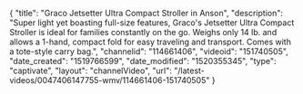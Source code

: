 {
    "title": "Graco Jetsetter Ultra Compact Stroller in Anson",
    "description": "Super light yet boasting full-size features, Graco's Jetsetter Ultra Compact Stroller is ideal for families constantly on the go. Weighs only 14 lb. and allows a 1-hand, compact fold for easy traveling and transport. Comes with a tote-style carry bag.",
    "channelid": "114661406",
    "videoid": "151740505",
    "date_created": "1519766599",
    "date_modified": "1520355345",
    "type": "captivate",
    "layout": "channelVideo",
    "url": "\/latest-videos\/0047406147755-wmv\/114661406-151740505"
}